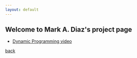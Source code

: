 ```yaml
---
layout: default
---
```


## Welcome to Mark A. Diaz's project page

*   [Dynamic Programming video](https://youtu.be/u_kvWSt9ow4)

[back](./)
